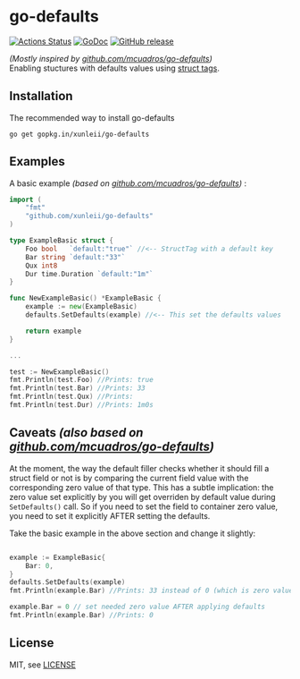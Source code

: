 go-defaults
==============================
[![Actions Status](https://github.com/xunleii/go-defaults/workflows/github-ci/badge.svg)](https://github.com/xunleii/go-defaults/actions)
[![GoDoc](http://godoc.org/github.com/xunleii/go-defaults?status.png)](http://godoc.org/github.com/xunleii/go-defaults)
[![GitHub release](https://img.shields.io/github/release/xunleii/go-defaults.svg)](https://github.com/xunleii/go-defaults/releases)


*(Mostly inspired by [github.com/mcuadros/go-defaults](https://github.com/mcuadros/go-defaults))*  
Enabling stuctures with defaults values using [struct tags](http://golang.org/pkg/reflect/#StructTag).

Installation
------------

The recommended way to install go-defaults

```
go get gopkg.in/xunleii/go-defaults
```

Examples
--------

A basic example *(based on [github.com/mcuadros/go-defaults](https://github.com/mcuadros/go-defaults))*  :

```go
import (
    "fmt"
    "github.com/xunleii/go-defaults"
)

type ExampleBasic struct {
    Foo bool   `default:"true"` //<-- StructTag with a default key
    Bar string `default:"33"`
    Qux int8
    Dur time.Duration `default:"1m"`
}

func NewExampleBasic() *ExampleBasic {
    example := new(ExampleBasic)
    defaults.SetDefaults(example) //<-- This set the defaults values

    return example
}

...

test := NewExampleBasic()
fmt.Println(test.Foo) //Prints: true
fmt.Println(test.Bar) //Prints: 33
fmt.Println(test.Qux) //Prints:
fmt.Println(test.Dur) //Prints: 1m0s
```

Caveats *(also based on [github.com/mcuadros/go-defaults](https://github.com/mcuadros/go-defaults))*
--------------------------------------------------------------------------------------------------------

At the moment, the way the default filler checks whether it should fill a struct field or not is by comparing the current field value with the corresponding zero value of that type. This has a subtle implication: the zero value set explicitly by you will get overriden by default value during `SetDefaults()` call. So if you need to set the field to container zero value, you need to set it explicitly AFTER setting the defaults.

Take the basic example in the above section and change it slightly:
```go

example := ExampleBasic{
    Bar: 0,
}
defaults.SetDefaults(example)
fmt.Println(example.Bar) //Prints: 33 instead of 0 (which is zero value for int)

example.Bar = 0 // set needed zero value AFTER applying defaults
fmt.Println(example.Bar) //Prints: 0

```

License
-------

MIT, see [LICENSE](LICENSE)
